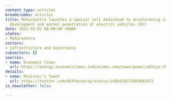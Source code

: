 ```yaml
---
content_type: articles
breadcrumbs: articles
title: Maharashtra launches a special cell dedicated to accelerating infrastructure
  development and market penetration of electric vehicles (EV)
date: 2022-03-02 08:00:00 +0000
states:
- Maharashtra
sectors:
- Infrastructure and Governance
subsectors: []
sources:
- name: Economic Times
  url: https://energy.economictimes.indiatimes.com/news/power/aditya-thackeray-launches-special-cell-dedicated-to-electrical-vehicles-in-mumbai/89799123
details:
- name: Minister's Tweet
  url: https://twitter.com/AUThackeray/status/1496419272603881472
is_newsletter: false

---
```

